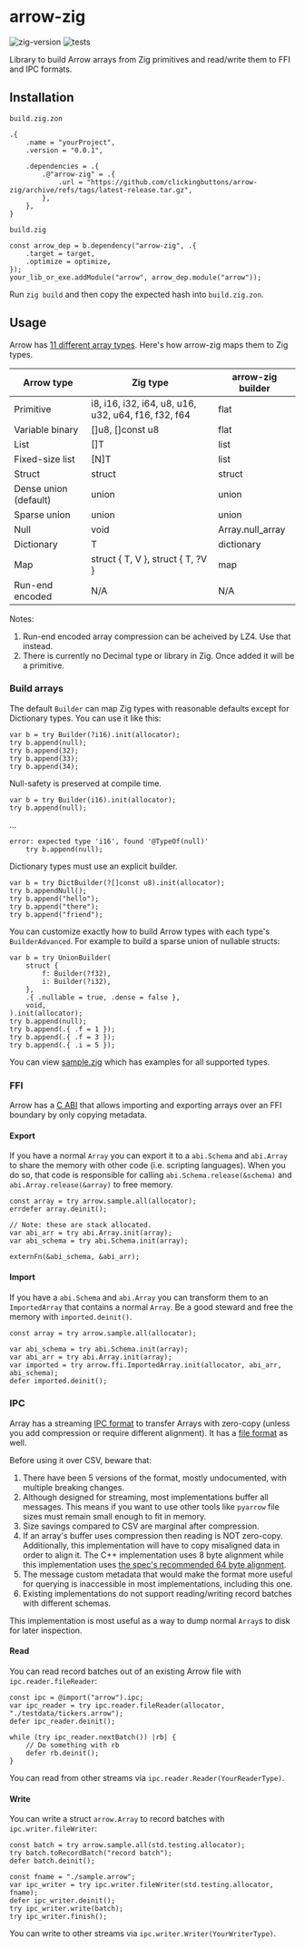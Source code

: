 # arrow-zig

![zig-version](https://img.shields.io/badge/dynamic/yaml?url=https%3A%2F%2Fraw.githubusercontent.com%2Fclickingbuttons%2Farrow-zig%2Fmaster%2F.github%2Fworkflows%2Ftest.yml&query=%24.jobs.test.steps%5B1%5D.with.version&label=zig-version)
![tests](https://github.com/clickingbuttons/arrow-zig/actions/workflows/test.yml/badge.svg)

Library to build Arrow arrays from Zig primitives and read/write them to FFI and IPC formats.

## Installation

`build.zig.zon`
```zig
.{
    .name = "yourProject",
    .version = "0.0.1",

    .dependencies = .{
        .@"arrow-zig" = .{
            .url = "https://github.com/clickingbuttons/arrow-zig/archive/refs/tags/latest-release.tar.gz",
        },
    },
}
```

`build.zig`
```zig
const arrow_dep = b.dependency("arrow-zig", .{
    .target = target,
    .optimize = optimize,
});
your_lib_or_exe.addModule("arrow", arrow_dep.module("arrow"));
```

Run `zig build` and then copy the expected hash into `build.zig.zon`.

## Usage

Arrow has [11 different array types](https://arrow.apache.org/docs/format/Columnar.html#buffer-listing-for-each-layout). Here's how arrow-zig maps them to Zig types.

| Arrow type            | Zig type                                            | arrow-zig builder |
|-----------------------|-----------------------------------------------------|-------------------|
| Primitive             | i8, i16, i32, i64, u8, u16, u32, u64, f16, f32, f64 | flat              |
| Variable binary       | []u8, []const u8                                    | flat              |
| List                  | []T                                                 | list              |
| Fixed-size list       | [N]T                                                | list              |
| Struct                | struct                                              | struct            |
| Dense union (default) | union                                               | union             |
| Sparse union          | union                                               | union             |
| Null                  | void                                                | Array.null_array  |
| Dictionary            | T                                                   | dictionary        |
| Map                   | struct { T, V }, struct { T, ?V }                   | map               |
| Run-end encoded       | N/A                                                 | N/A               |

Notes:

1. Run-end encoded array compression can be acheived by LZ4. Use that instead.
2. There is currently no Decimal type or library in Zig. Once added it will be a primitive.

### Build arrays

The default `Builder` can map Zig types with reasonable defaults except for Dictionary types. You can use it like this:
```zig
var b = try Builder(?i16).init(allocator);
try b.append(null);
try b.append(32);
try b.append(33);
try b.append(34);
```

Null-safety is preserved at compile time.
```zig
var b = try Builder(i16).init(allocator);
try b.append(null);
```
...
```
error: expected type 'i16', found '@TypeOf(null)'
    try b.append(null);
```

Dictionary types must use an explicit builder.
```zig
var b = try DictBuilder(?[]const u8).init(allocator);
try b.appendNull();
try b.append("hello");
try b.append("there");
try b.append("friend");
```

You can customize exactly how to build Arrow types with each type's `BuilderAdvanced`. For example to build a sparse union of nullable structs:
```zig
var b = try UnionBuilder(
    struct {
        f: Builder(?f32),
        i: Builder(?i32),
    },
    .{ .nullable = true, .dense = false },
    void,
).init(allocator);
try b.append(null);
try b.append(.{ .f = 1 });
try b.append(.{ .f = 3 });
try b.append(.{ .i = 5 });
```

You can view [sample.zig](./src/sample.zig) which has examples for all supported types.

### FFI

Arrow has a [C ABI](https://arrow.apache.org/docs/format/CDataInterface.html) that allows importing and exporting arrays over an FFI boundary by only copying metadata.

#### Export

If you have a normal `Array` you can export it to a `abi.Schema` and `abi.Array` to share the memory with other code (i.e. scripting languages). When you do so, that code is responsible for calling `abi.Schema.release(&schema)` and `abi.Array.release(&array)` to free memory.

```zig
const array = try arrow.sample.all(allocator);
errdefer array.deinit();

// Note: these are stack allocated.
var abi_arr = try abi.Array.init(array);
var abi_schema = try abi.Schema.init(array);

externFn(&abi_schema, &abi_arr);
```

#### Import

If you have a `abi.Schema` and `abi.Array` you can transform them to an `ImportedArray` that contains a normal `Array`. Be a good steward and free the memory with `imported.deinit()`.

```zig
const array = try arrow.sample.all(allocator);

var abi_schema = try abi.Schema.init(array);
var abi_arr = try abi.Array.init(array);
var imported = try arrow.ffi.ImportedArray.init(allocator, abi_arr, abi_schema);
defer imported.deinit();
```

### IPC

Array has a streaming [IPC format](https://arrow.apache.org/docs/format/Columnar.html#serialization-and-interprocess-communication-ipc) to transfer Arrays with zero-copy (unless you add compression or require different alignment). It has a [file format](https://github.com/apache/arrow/blob/main/format/File.fbs) as well.

Before using it over CSV, beware that:

1. There have been 5 versions of the format, mostly undocumented, with multiple breaking changes.
2. Although designed for streaming, most implementations buffer all messages. This means if you want to use other tools like `pyarrow` file sizes must remain small enough to fit in memory.
3. Size savings compared to CSV are marginal after compression.
4. If an array's buffer uses compression then reading is NOT zero-copy. Additionally, this implementation will have to copy misaligned data in order to align it. The C++ implementation uses 8 byte alignment while this implementation uses [the spec's recommended 64 byte alignment](https://arrow.apache.org/docs/format/Columnar.html#buffer-alignment-and-padding).
5. The message custom metadata that would make the format more useful for querying is inaccessible in most implementations, including this one.
6. Existing implementations do not support reading/writing record batches with different schemas.

This implementation is most useful as a way  to dump normal `Array`s to disk for later inspection.

#### Read

You can read record batches out of an existing Arrow file with `ipc.reader.fileReader`:

```zig
const ipc = @import("arrow").ipc;
var ipc_reader = try ipc.reader.fileReader(allocator, "./testdata/tickers.arrow");
defer ipc_reader.deinit();

while (try ipc_reader.nextBatch()) |rb| {
    // Do something with rb
    defer rb.deinit();
}
```

You can read from other streams via `ipc.reader.Reader(YourReaderType)`.

#### Write

You can write a struct `arrow.Array` to record batches with `ipc.writer.fileWriter`:

```zig
const batch = try arrow.sample.all(std.testing.allocator);
try batch.toRecordBatch("record batch");
defer batch.deinit();

const fname = "./sample.arrow";
var ipc_writer = try ipc.writer.fileWriter(std.testing.allocator, fname);
defer ipc_writer.deinit();
try ipc_writer.write(batch);
try ipc_writer.finish();
```

You can write to other streams via `ipc.writer.Writer(YourWriterType)`.
